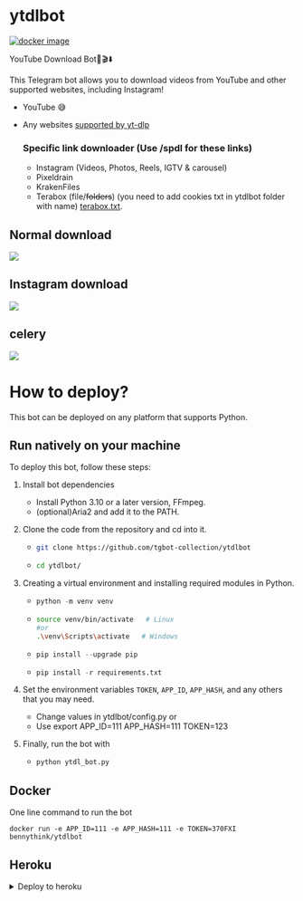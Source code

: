 # ytdlbot

[![docker image](https://github.com/tgbot-collection/ytdlbot/actions/workflows/builder.yaml/badge.svg)](https://github.com/tgbot-collection/ytdlbot/actions/workflows/builder.yaml)

YouTube Download Bot🚀🎬⬇️

This Telegram bot allows you to download videos from YouTube and other supported websites, including Instagram!
* YouTube 😅
* Any websites [supported by yt-dlp](https://github.com/yt-dlp/yt-dlp/blob/master/supportedsites.md)

  ### Specific link downloader (Use /spdl for these links)
    * Instagram (Videos, Photos, Reels, IGTV & carousel)
    * Pixeldrain
    * KrakenFiles
    * Terabox (file/~~folders~~) (you need to add cookies txt in ytdlbot folder with name) 
    [terabox.txt](https://github.com/ytdl-org/youtube-dl#how-do-i-pass-cookies-to-youtube-dl).

## Normal download

![](assets/1.jpeg)

## Instagram download

![](assets/instagram.png)

## celery

![](assets/2.jpeg)

# How to deploy?

This bot can be deployed on any platform that supports Python.

## Run natively on your machine

To deploy this bot, follow these steps:

1. Install bot dependencies
   * Install Python 3.10 or a later version, FFmpeg.
   * (optional)Aria2 and add it to the PATH.

2. Clone the code from the repository and cd into it.
   * ```Bash
     git clone https://github.com/tgbot-collection/ytdlbot
     ```
   * ```Bash
     cd ytdlbot/
     ```
3. Creating a virtual environment and installing required modules in Python.
   * ```Python
     python -m venv venv
     ```
   * ```Bash
     source venv/bin/activate   # Linux
     #or
     .\venv\Scripts\activate   # Windows
     ```
   * ```Python
     pip install --upgrade pip
     ```
   * ```Python
     pip install -r requirements.txt
     ```
4. Set the environment variables `TOKEN`, `APP_ID`, `APP_HASH`, and any others that you may need.
   * Change values in ytdlbot/config.py or
   * Use export APP_ID=111 APP_HASH=111 TOKEN=123
5. Finally, run the bot with
   * ```Python
     python ytdl_bot.py
     ```

## Docker

One line command to run the bot

```shell
docker run -e APP_ID=111 -e APP_HASH=111 -e TOKEN=370FXI bennythink/ytdlbot
```

## Heroku

<details> <summary>Deploy to heroku</summary>

<a href="https://heroku.com/deploy"><img src="https://www.herokucdn.com/deploy/button.svg" alt="Deploy to Heroku"></a>

If you are having trouble deploying, you can fork the project to your personal account and deploy it from there.

# Complete deployment guide for docker-compose

* contains every functionality
* compatible with amd64 and arm64

## 1. get docker-compose.yml

Download `docker-compose.yml` file to a directory

## 2. create data directory

```shell
mkdir data
mkdir env
```

## 3. configuration

### 3.1. set environment variables

```shell
vim env/ytdl.env
```

You can configure all the following environment variables:

* WORKERS: workers count for celery
* PYRO_WORKERS: number of workers for pyrogram, default is 100
* APP_ID: **REQUIRED**, get it from https://core.telegram.org/
* APP_HASH: **REQUIRED**
* TOKEN: **REQUIRED**
* REDIS: **REQUIRED if you need VIP mode and cache** ⚠️ Don't publish your redis server on the internet. ⚠️
* EXPIRE: token expire time, default: 1 day
* ENABLE_VIP: enable VIP mode
* OWNER: owner username
* AUTHORIZED_USER: only authorized users can use the bot
* REQUIRED_MEMBERSHIP: group or channel username, user must join this group to use the bot
* ENABLE_CELERY: celery mode, default: disable
* BROKER: celery broker, should be redis://redis:6379/0
* MYSQL_HOST:MySQL host
* MYSQL_USER: MySQL username
* MYSQL_PASS: MySQL password
* AUDIO_FORMAT: default audio format
* ARCHIVE_ID: forward all downloads to this group/channel
* IPv6 = os.getenv("IPv6", False)
* ENABLE_FFMPEG = os.getenv("ENABLE_FFMPEG", False)
* PROVIDER_TOKEN: stripe token on Telegram payment
* PLAYLIST_SUPPORT: download playlist support
* M3U8_SUPPORT: download m3u8 files support
* ENABLE_ARIA2: enable aria2c download
* FREE_DOWNLOAD: free download count per day
* TOKEN_PRICE: token price per 1 USD
* GOOGLE_API_KEY: YouTube API key, required for YouTube video subscription.
* RCLONE_PATH: rclone path to upload files to cloud storage
* TMPFILE_PATH: tmpfile path(file download path)
* TRONGRID_KEY: TronGrid key, better use your own key to avoid rate limit
* TRON_MNEMONIC: Tron mnemonic, the default one is on nile testnet.
* PREMIUM_USER: premium user ID, it can help you to download files larger than 2 GiB

## 3.2 Set up init data

If you only need basic functionality, you can skip this step.

### 3.2.1 Create MySQL db

Required for VIP(Download token), settings, YouTube subscription.

```shell
docker-compose up -d
docker-compose exec mysql bash

mysql -u root -p

> create database ytdl;
```

### 3.2.2 Setup flower db in `ytdlbot/ytdlbot/data`

Required if you enable celery and want to monitor the workers.

```shell
{} ~ python3
Python 3.9.9 (main, Nov 21 2021, 03:22:47)
[Clang 12.0.0 (clang-1200.0.32.29)] on darwin
Type "help", "copyright", "credits" or "license" for more information.
>>> import dbm;dbm.open("flower","n");exit()
```

## 3.3 Tidy docker-compose.yml

In `flower` service section, you may want to change your basic authentication username password and publish port.

You can also limit CPU and RAM usage by adding a `deploy` key, use `--compatibility` when deploying.

```docker
    deploy:
      resources:
        limits:
          cpus: '0.5'
          memory: 1500M
```

## 4. run

### 4.1. standalone mode

If you only want to run the mode without any celery worker and VIP mode, you can just start `ytdl` service

```shell
docker-compose up -d ytdl
```

### 4.2 VIP mode

You'll have to start MySQL and redis to support VIP mode, subscription and settings.

```
docker-compose up -d mysql redis ytdl
```

### 4.3 Celery worker mode

Firstly, set `ENABLE_CELERY` to true. And then, on one machine:

```shell
docker-compose up -d
```

On the other machine:

```shell
docker-compose -f worker.yml up -d
```

**⚠️ You should not publish Redis directly on the internet. ⚠️**

### 4.4 4 GiB Support

1. Subscribe to Telegram Premium
2. Setup user id `PREMIUM_USER` in `ytdl.env`
3. Create session file by running `python premium.py`
4. Copy the session file `premium.session` to `data` directory
5. `docker-compose up -d premium`

# Command

```
start - Let's start
about - What's this bot?
ping - Bot running status
help - Help
spdl - Use to download specific link downloader links
ytdl - Download video in group
settings - Set your preference
buy - Buy token
direct - Download file directly
sub - Subscribe to YouTube Channel
unsub - Unsubscribe from YouTube Channel
sub_count - Check subscription status, owner only.
uncache - Delete cache for this link, owner only.
purge - Delete all tasks, owner only.
```

## Test video

https://www.youtube.com/watch?v=BaW_jenozKc

## Test Playlist

https://www.youtube.com/playlist?list=PL1Hdq7xjQCJxQnGc05gS4wzHWccvEJy0w

## Test twitter

https://twitter.com/nitori_sayaka/status/1526199729864200192
https://twitter.com/BennyThinks/status/1475836588542341124

## Test instagram

* single image: https://www.instagram.com/p/CXpxSyOrWCA/
* single video: https://www.instagram.com/p/Cah_7gnDVUW/
* reels: https://www.instagram.com/p/C0ozGsjtY0W/
* image carousel: https://www.instagram.com/p/C0ozPQ5o536/
* video and image carousel: https://www.instagram.com/p/C0ozhsVo-m8/
## Test TeraBox

https://terabox.com/s/1mpgNshrZVl6KuH717Hs23Q
